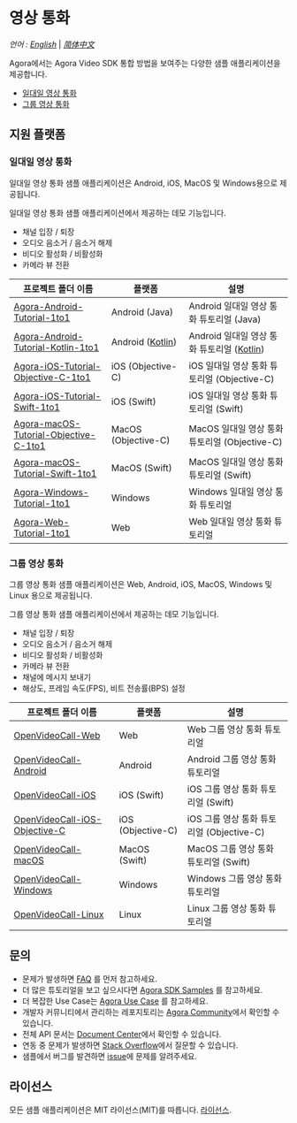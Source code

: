 # 영상 통화

_언어 : [English](README.md)_ | _[简体中文](README.zh.md)_

Agora에서는 Agora Video SDK 통합 방법을 보여주는 다양한 샘플 애플리케이션을 제공합니다.

- [일대일 영상 통화](#1-to-1-video-calls)
- [그룹 영상 통화](#group-video-calls)

## 지원 플랫폼

### 일대일 영상 통화

일대일 영상 통화 샘플 애플리케이션은 Android, iOS, MacOS 및 Windows용으로 제공됩니다.

일대일 영상 통화 샘플 애플리케이션에서 제공하는 데모 기능입니다.

- 채널 입장 / 퇴장
- 오디오 음소거 / 음소거 해제
- 비디오 활성화 / 비활성화
- 카메라 뷰 전환


프로젝트 폴더 이름|플랫폼|설명
---|---|---
[Agora-Android-Tutorial-1to1](./One-to-One-Video/Agora-Android-Tutorial-1to1)|Android (Java)|Android 일대일 영상 통화 튜토리얼 (Java)
[Agora-Android-Tutorial-Kotlin-1to1](./One-to-One-Video/Agora-Android-Tutorial-Kotlin-1to1)|Android ([Kotlin](https://developer.android.com/kotlin/))|Android 일대일 영상 통화 튜토리얼 ([Kotlin](https://developer.android.com/kotlin/))
[Agora-iOS-Tutorial-Objective-C-1to1](./One-to-One-Video/Agora-iOS-Tutorial-Objective-C-1to1)|iOS (Objective-C)|iOS 일대일 영상 통화 튜토리얼 (Objective-C)
[Agora-iOS-Tutorial-Swift-1to1](./One-to-One-Video/Agora-iOS-Tutorial-Swift-1to1)|iOS (Swift)|iOS 일대일 영상 통화 튜토리얼 (Swift)
[Agora-macOS-Tutorial-Objective-C-1to1](./One-to-One-Video/Agora-macOS-Tutorial-Objective-C-1to1)|MacOS (Objective-C) <img width=30/>|MacOS 일대일 영상 통화 튜토리얼 (Objective-C)
[Agora-macOS-Tutorial-Swift-1to1](./One-to-One-Video/Agora-macOS-Tutorial-Swift-1to1)|MacOS (Swift)|MacOS 일대일 영상 통화 튜토리얼 (Swift)
[Agora-Windows-Tutorial-1to1](./One-to-One-Video/Agora-Windows-Tutorial-1to1)|Windows|Windows 일대일 영상 통화 튜토리얼
[Agora-Web-Tutorial-1to1](./One-to-One-Video/Agora-Web-Tutorial-1to1)|Web|Web 일대일 영상 통화 튜토리얼

### 그룹 영상 통화

그룹 영상 통화 샘플 애플리케이션은 Web, Android, iOS, MacOS, Windows 및 Linux 용으로 제공됩니다.

그룹 영상 통화 샘플 애플리케이션에서 제공하는 데모 기능입니다.

- 채널 입장 / 퇴장
- 오디오 음소거 / 음소거 해제
- 비디오 활성화 / 비활성화
- 카메라 뷰 전환
- 채널에 메시지 보내기
- 해상도, 프레임 속도(FPS), 비트 전송률(BPS) 설정

프로젝트 폴더 이름|플랫폼|설명
---|---|---
[OpenVideoCall-Web](./Group-Video/OpenVideoCall-Web)|Web|Web 그룹 영상 통화 튜토리얼
[OpenVideoCall-Android](./Group-Video/OpenVideoCall-Android)|Android|Android 그룹 영상 통화 튜토리얼
[OpenVideoCall-iOS](./Group-Video/OpenVideoCall-iOS)|iOS (Swift)|iOS 그룹 영상 통화 튜토리얼 (Swift)
[OpenVideoCall-iOS-Objective-C](./Group-Video/OpenVideoCall-iOS-Objective-C)|iOS (Objective-C)|iOS 그룹 영상 통화 튜토리얼 (Objective-C)
[OpenVideoCall-macOS](./Group-Video/OpenVideoCall-macOS)|MacOS (Swift)|MacOS 그룹 영상 통화 튜토리얼 (Swift)
[OpenVideoCall-Windows](./Group-Video/OpenVideoCall-Windows)|Windows|Windows 그룹 영상 통화 튜토리얼
[OpenVideoCall-Linux](./Group-Video/OpenVideoCall-Linux)|Linux|Linux 그룹 영상 통화 튜토리얼

## 문의

- 문제가 발생하면 [FAQ](https://docs.agora.io/en/faq) 를 먼저 참고하세요.
- 더 많은 튜토리얼을 보고 싶으시다면 [Agora SDK Samples](https://github.com/AgoraIO) 를 참고하세요.
- 더 복잡한 Use Case는 [Agora Use Case](https://github.com/AgoraIO-usecase) 를 참고하세요.
- 개발자 커뮤니티에서 관리하는 레포지토리는 [Agora Community](https://github.com/AgoraIO-Community)에서 확인할 수 있습니다.
- 전체 API 문서는 [Document Center](https://docs.agora.io/en/)에서 확인할 수 있습니다.
- 연동 중 문제가 발생하면 [Stack Overflow](https://stackoverflow.com/questions/tagged/agora.io)에서 질문할 수 있습니다.
- 샘플에서 버그를 발견하면 [issue](https://github.com/AgoraIO/Basic-Video-Call/issues)에 문제를 알려주세요.


## 라이선스

모든 샘플 애플리케이션은 MIT 라이선스(MIT)를 따릅니다. [라이선스](LICENSE.md).